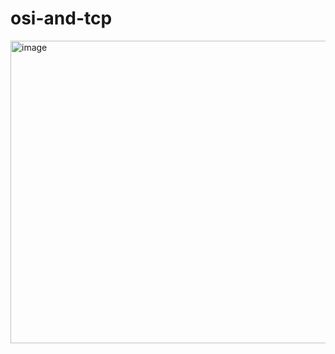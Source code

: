 # osi-and-tcp
<img width="856" height="484" alt="image" src="https://github.com/user-attachments/assets/d358b135-f892-432a-97ac-eef07f5a00dc" />
